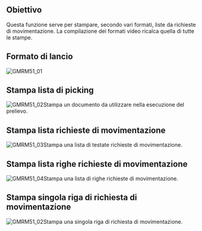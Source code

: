 ## Obiettivo
Questa funzione serve per stampare, secondo vari formati, liste da richieste di movimentazione.
La compilazione dei formati video ricalca quella di tutte le stampe.

## Formato di lancio
![GMRM51_01](https://doc.smeup.com/immagini/MBDOC_OGG-P_GMRM51/GMRM51_01.png)
## Stampa lista di picking
![GMRM51_02](https://doc.smeup.com/immagini/MBDOC_OGG-P_GMRM51/GMRM51_02.png)Stampa un documento da utilizzare nella esecuzione del prelievo.

## Stampa lista richieste di movimentazione
![GMRM51_03](https://doc.smeup.com/immagini/MBDOC_OGG-P_GMRM51/GMRM51_03.png)Stampa una lista di testate richieste di movimentazione.

## Stampa lista righe richieste di movimentazione
![GMRM51_04](https://doc.smeup.com/immagini/MBDOC_OGG-P_GMRM51/GMRM51_04.png)Stampa una lista di righe richieste di movimentazione.

## Stampa singola riga di richiesta di movimentazione
![GMRM51_02](https://doc.smeup.com/immagini/MBDOC_OGG-P_GMRM51/GMRM51_02.png)Stampa una singola riga di richiesta di movimentazione.
